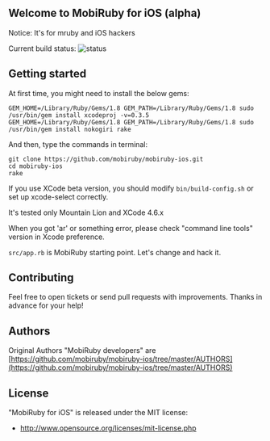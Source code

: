 ## Welcome to MobiRuby for iOS (alpha)

Notice: It's for mruby and iOS hackers

Current build status: ![status](https://mobiruby-ci.s3.amazonaws.com/mobiruby-ios.png)


## Getting started

At first time, you might need to install the below gems:

```
GEM_HOME=/Library/Ruby/Gems/1.8 GEM_PATH=/Library/Ruby/Gems/1.8 sudo /usr/bin/gem install xcodeproj -v=0.3.5
GEM_HOME=/Library/Ruby/Gems/1.8 GEM_PATH=/Library/Ruby/Gems/1.8 sudo /usr/bin/gem install nokogiri rake
```

And then, type the commands in terminal:

```
git clone https://github.com/mobiruby/mobiruby-ios.git
cd mobiruby-ios
rake
```

If you use XCode beta version, you should modify ``bin/build-config.sh`` or set up xcode-select correctly.

It's tested only Mountain Lion and XCode 4.6.x

When you got 'ar' or something error, please check "command line tools" version in Xcode preference.


``src/app.rb`` is MobiRuby starting point. Let's change and hack it.



## Contributing

Feel free to open tickets or send pull requests with improvements.
Thanks in advance for your help!


## Authors

Original Authors "MobiRuby developers" are [https://github.com/mobiruby/mobiruby-ios/tree/master/AUTHORS](https://github.com/mobiruby/mobiruby-ios/tree/master/AUTHORS)


## License

 "MobiRuby for iOS" is released under the MIT license:

* http://www.opensource.org/licenses/mit-license.php
